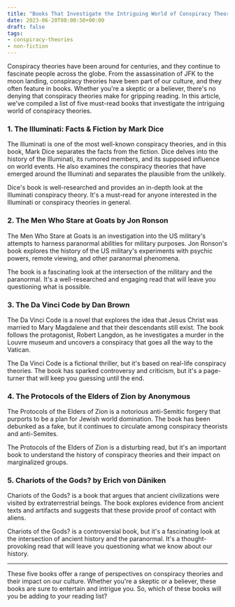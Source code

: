 ```yaml
---
title: "Books That Investigate the Intriguing World of Conspiracy Theories"
date: 2023-06-20T08:00:50+00:00
draft: false
tags:
- conspiracy-theories
- non-fiction
---
```


Conspiracy theories have been around for centuries, and they continue to fascinate people across the globe. From the assassination of JFK to the moon landing, conspiracy theories have been part of our culture, and they often feature in books. Whether you're a skeptic or a believer, there's no denying that conspiracy theories make for gripping reading. In this article, we've compiled a list of five must-read books that investigate the intriguing world of conspiracy theories.

### 1. The Illuminati: Facts & Fiction by Mark Dice

The Illuminati is one of the most well-known conspiracy theories, and in this book, Mark Dice separates the facts from the fiction. Dice delves into the history of the Illuminati, its rumored members, and its supposed influence on world events. He also examines the conspiracy theories that have emerged around the Illuminati and separates the plausible from the unlikely.

Dice's book is well-researched and provides an in-depth look at the Illuminati conspiracy theory. It's a must-read for anyone interested in the Illuminati or conspiracy theories in general.

### 2. The Men Who Stare at Goats by Jon Ronson

The Men Who Stare at Goats is an investigation into the US military's attempts to harness paranormal abilities for military purposes. Jon Ronson's book explores the history of the US military's experiments with psychic powers, remote viewing, and other paranormal phenomena.

The book is a fascinating look at the intersection of the military and the paranormal. It's a well-researched and engaging read that will leave you questioning what is possible.

### 3. The Da Vinci Code by Dan Brown

The Da Vinci Code is a novel that explores the idea that Jesus Christ was married to Mary Magdalene and that their descendants still exist. The book follows the protagonist, Robert Langdon, as he investigates a murder in the Louvre museum and uncovers a conspiracy that goes all the way to the Vatican.

The Da Vinci Code is a fictional thriller, but it's based on real-life conspiracy theories. The book has sparked controversy and criticism, but it's a page-turner that will keep you guessing until the end.

### 4. The Protocols of the Elders of Zion by Anonymous

The Protocols of the Elders of Zion is a notorious anti-Semitic forgery that purports to be a plan for Jewish world domination. The book has been debunked as a fake, but it continues to circulate among conspiracy theorists and anti-Semites.

The Protocols of the Elders of Zion is a disturbing read, but it's an important book to understand the history of conspiracy theories and their impact on marginalized groups.

### 5. Chariots of the Gods? by Erich von Däniken

Chariots of the Gods? is a book that argues that ancient civilizations were visited by extraterrestrial beings. The book explores evidence from ancient texts and artifacts and suggests that these provide proof of contact with aliens.

Chariots of the Gods? is a controversial book, but it's a fascinating look at the intersection of ancient history and the paranormal. It's a thought-provoking read that will leave you questioning what we know about our history.

---

These five books offer a range of perspectives on conspiracy theories and their impact on our culture. Whether you're a skeptic or a believer, these books are sure to entertain and intrigue you. So, which of these books will you be adding to your reading list?
